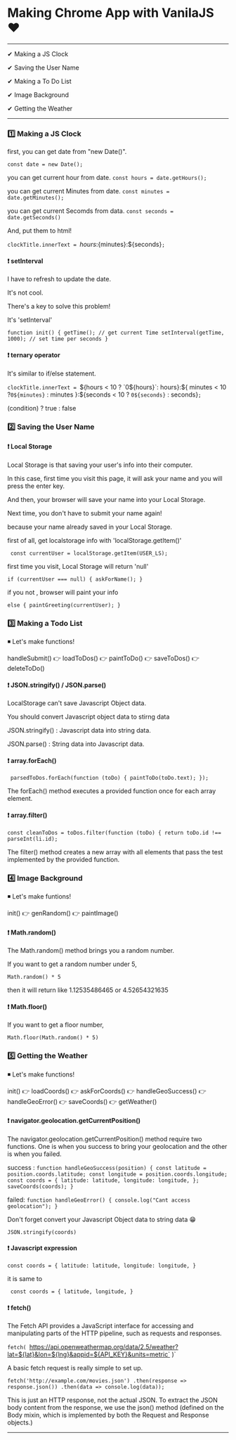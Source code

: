 # Making Chrome App with VanilaJS ❤

---

✔ Making a JS Clock

✔ Saving the User Name

✔ Making a To Do List

✔ Image Background

✔ Getting the Weather

---

### 1️⃣ Making a JS Clock

first, you can get date from "new Date()".

`const date = new Date();`

you can get current hour from date.
`const hours = date.getHours();`

you can get current Minutes from date.
`const minutes = date.getMinutes();`

you can get current Secomds from data.
`const seconds = date.getSeconds() `

And, put them to html!

`clockTitle.innerText = `${hours}:${minutes}:${seconds}`;`

#### ❗ setInterval

I have to refresh to update the date.

It's not cool.

There's a key to solve this problem!

It's 'setInterval'

`function init() { getTime(); // get current Time setInterval(getTime, 1000); // set time per seconds }`

#### ❗ ternary operator

It's similar to if/else statement.

`clockTitle.innerText = `${hours < 10 ? `0${hours}`: hours}:${ minutes < 10 ?`0${minutes}` : minutes
  }:${seconds < 10 ? `0${seconds}` : seconds}`;`

(condition) ? true : false

### 2️⃣ Saving the User Name

#### ❗ Local Storage

Local Storage is that saving your user's info into their computer.

In this case, first time you visit this page, it will ask your name and you will press the enter key.

And then, your browser will save your name into your Local Storage.

Next time, you don't have to submit your name again!

because your name already saved in your Local Storage.

first of all, get localstorage info with 'localStorage.getItem()'

` const currentUser = localStorage.getItem(USER_LS);`

first time you visit, Local Storage will return 'null'

`if (currentUser === null) { askForName(); } `

if you not , browser will paint your info

`else { paintGreeting(currentUser); }`

### 3️⃣ Making a Todo List

◾ Let's make functions!

handleSubmit() 👉 loadToDos() 👉 paintToDo() 👉 saveToDos() 👉 deleteToDo()

#### ❗ JSON.stringify() / JSON.parse()

LocalStorage can't save Javascript Object data.

You should convert Javascript object data to stirng data

JSON.stringify() : Javascript data into string data.

JSON.parse() : String data into Javascript data.

#### ❗ array.forEach()

` parsedToDos.forEach(function (toDo) { paintToDo(toDo.text); });`

The forEach() method executes a provided function once for each array element.

#### ❗ array.filter()

`const cleanToDos = toDos.filter(function (toDo) { return toDo.id !== parseInt(li.id);`

The filter() method creates a new array with all elements that pass the test implemented by the provided function.

### 4️⃣ Image Background

◾ Let's make funtions!

init() 👉 genRandom() 👉 paintImage()

#### ❗ Math.random()

The Math.random() method brings you a random number.

If you want to get a random number under 5,

`Math.random() * 5`

then it will return like 1.12535486465 or 4.52654321635

#### ❗ Math.floor()

If you want to get a floor number,

`Math.floor(Math.random() * 5)`

### 5️⃣ Getting the Weather

◾ Let's make functions!

init() 👉 loadCoords() 👉 askForCoords() 👉 handleGeoSuccess() 👉 handleGeoError() 👉 saveCoords() 👉 getWeather()

#### ❗ navigator.geolocation.getCurrentPosition()

The navigator.geolocation.getCurrentPosition() method require two functions. One is when you success to bring your geolocation and the other is when you failed.

success : `function handleGeoSuccess(position) { const latitude = position.coords.latitude; const longitude = position.coords.longitude; const coords = { latitude: latitude, longitude: longitude, }; saveCoords(coords); }`

failed: `function handleGeoError() { console.log("Cant access geolocation"); }`

Don't forget convert your Javascript Object data to string data
😁

`JSON.stringify(coords)`

#### ❗ Javascript expression

`const coords = { latitude: latitude, longitude: longitude, }`

it is same to

` const coords = { latitude, longitude, }`

#### ❗ fetch()

The Fetch API provides a JavaScript interface for accessing and manipulating parts of the HTTP pipeline, such as requests and responses.

`fetch( `https://api.openweathermap.org/data/2.5/weather?lat=${lat}&lon=${lng}&appid=${API_KEY}&units=metric`
)`

A basic fetch request is really simple to set up.

`fetch('http://example.com/movies.json') .then(response => response.json()) .then(data => console.log(data));`

This is just an HTTP response, not the actual JSON. To extract the JSON body content from the response, we use the json() method (defined on the Body mixin, which is implemented by both the Request and Response objects.)

---

